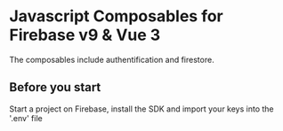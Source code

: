 # Javascript Composables for Firebase v9 & Vue 3

The composables include authentification and firestore.

## Before you start

Start a project on Firebase, install the SDK and import your keys into the '.env' file
